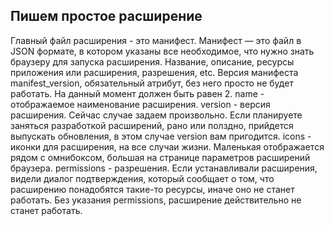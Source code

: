 ## Пишем простое расширение
Главный файл расширения - это манифест.
Манифест — это файл в JSON формате, в котором указаны все необходимое, что нужно знать браузеру для запуска расширения.
Название, описание, ресурсы приложения или расширения, разрешения, etc.
Версия манифеста manifest_version, обязательный атрибут, без него просто не будет работать. На данный момент должен быть равен 2.
name - отображаемое наименование расширения.
version - версия расширения. Сейчас случае задаем произвольно. Если планируете заняться разработкой расширений, рано или полздно, прийдется выпускать обновления, в этом случае version вам пригодится.
icons - иконки для расширения, на все случаи жизни. Маленькая отображается рядом с омнибоксом, большая на странице параметров расширений браузера.
permissions - разрешения. Если устанавливали расширения, видели диалог подтверждения, который сообщает о том, что расширению понадобятся такие-то ресурсы, иначе оно не станет работать. Без указания permissions, расширение действительно не станет работать.